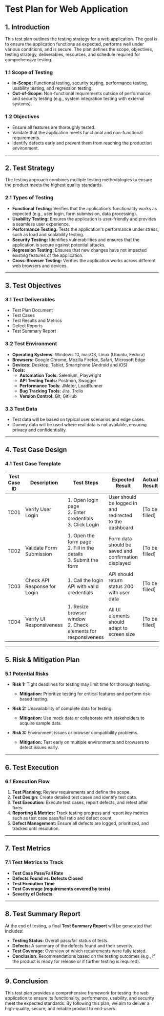 # Test Plan for Web Application

## 1. **Introduction**

This test plan outlines the testing strategy for a web application. The goal is to ensure the application functions as expected, performs well under various conditions, and is secure. The plan defines the scope, objectives, testing strategy, deliverables, resources, and schedule required for comprehensive testing.

### 1.1 **Scope of Testing**
- **In-Scope:** Functional testing, security testing, performance testing, usability testing, and regression testing.
- **Out-of-Scope:** Non-functional requirements outside of performance and security testing (e.g., system integration testing with external systems).

### 1.2 **Objectives**
- Ensure all features are thoroughly tested.
- Validate that the application meets functional and non-functional requirements.
- Identify defects early and prevent them from reaching the production environment.

---

## 2. **Test Strategy**

The testing approach combines multiple testing methodologies to ensure the product meets the highest quality standards.

### 2.1 **Types of Testing**
- **Functional Testing:** Verifies that the application’s functionality works as expected (e.g., user login, form submission, data processing).
- **Usability Testing:** Ensures the application is user-friendly and provides a seamless user experience.
- **Performance Testing:** Tests the application's performance under stress, such as load and scalability testing.
- **Security Testing:** Identifies vulnerabilities and ensures that the application is secure against potential attacks.
- **Regression Testing:** Ensures that new changes have not impacted existing features of the application.
- **Cross-Browser Testing:** Verifies the application works across different web browsers and devices.

---

## 3. **Test Objectives**

### 3.1 **Test Deliverables**
- Test Plan Document
- Test Cases
- Test Results and Metrics
- Defect Reports
- Test Summary Report

### 3.2 **Test Environment**
- **Operating Systems:** Windows 10, macOS, Linux (Ubuntu, Fedora)
- **Browsers:** Google Chrome, Mozilla Firefox, Safari, Microsoft Edge
- **Devices:** Desktop, Tablet, Smartphone (Android and iOS)
- **Tools:**
  - **Automation Tools:** Selenium, Playwright
  - **API Testing Tools:** Postman, Swagger
  - **Performance Tools:** JMeter, LoadRunner
  - **Bug Tracking Tools:** Jira, Trello
  - **Version Control:** Git, GitHub

### 3.3 **Test Data**
- Test data will be based on typical user scenarios and edge cases.
- Dummy data will be used where real data is not available, ensuring privacy and confidentiality.

---

## 4. **Test Case Design**

### 4.1 **Test Case Template**
| **Test Case ID** | **Description**                            | **Test Steps**                                    | **Expected Result**                 | **Actual Result** | **Status**  |
|------------------|--------------------------------------------|---------------------------------------------------|-------------------------------------|-------------------|-------------|
| TC01             | Verify User Login                          | 1. Open login page<br>2. Enter credentials<br>3. Click Login | User should be logged in and redirected to the dashboard | [To be filled] | Pass/Fail   |
| TC02             | Validate Form Submission                   | 1. Open the form page<br>2. Fill in the details<br>3. Submit the form | Form data should be saved and confirmation displayed | [To be filled] | Pass/Fail   |
| TC03             | Check API Response for Login               | 1. Call the login API with valid credentials | API should return status 200 with user data | [To be filled] | Pass/Fail   |
| TC04             | Verify UI Responsiveness                   | 1. Resize browser window<br>2. Check elements for responsiveness | All UI elements should adapt to screen size | [To be filled] | Pass/Fail   |

---

## 5. **Risk & Mitigation Plan**

### 5.1 **Potential Risks**
- **Risk 1:** Tight deadlines for testing may limit time for thorough testing.
  - **Mitigation:** Prioritize testing for critical features and perform risk-based testing.

- **Risk 2:** Unavailability of complete data for testing.
  - **Mitigation:** Use mock data or collaborate with stakeholders to acquire sample data.

- **Risk 3:** Environment issues or browser compatibility problems.
  - **Mitigation:** Test early on multiple environments and browsers to detect issues early.

---

## 6. **Test Execution**

### 6.1 **Execution Flow**
1. **Test Planning:** Review requirements and define the scope.
2. **Test Design:** Create detailed test cases and identify test data.
3. **Test Execution:** Execute test cases, report defects, and retest after fixes.
4. **Reporting & Metrics:** Track testing progress and report key metrics such as test case pass/fail ratio and defect count.
5. **Defect Management:** Ensure all defects are logged, prioritized, and tracked until resolution.

---

## 7. **Test Metrics**

### 7.1 **Test Metrics to Track**
- **Test Case Pass/Fail Rate**
- **Defects Found vs. Defects Closed**
- **Test Execution Time**
- **Test Coverage (requirements covered by tests)**
- **Severity of Defects**

---

## 8. **Test Summary Report**

At the end of testing, a final **Test Summary Report** will be generated that includes:
- **Testing Status:** Overall pass/fail status of tests.
- **Defects:** A summary of the defects found and their severity.
- **Test Coverage:** Overview of which requirements were fully tested.
- **Conclusion:** Recommendations based on the testing outcomes (e.g., if the product is ready for release or if further testing is required).

---

## 9. **Conclusion**

This test plan provides a comprehensive framework for testing the web application to ensure its functionality, performance, usability, and security meet the expected standards. By following this plan, we aim to deliver a high-quality, secure, and reliable product to end-users.
